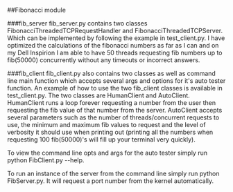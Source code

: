 ##Fibonacci module 

###fib_server
fib_server.py contains two classes FibonacciThreadedTCPRequestHandler and FibonacciThreadedTCPServer. Which can be implemented by following the example in test_client.py. I have optimized the calculations of the fibonacci numbers as far as I can and on my Dell Inspirion I am able to have 50 threads requesting fib numbers up to fib(50000) concurrently without any timeouts or incorrect answers.

###fib_client
fib_client.py also contains two classes as well as command line main function which accepts several args and options for it's auto tester function. An example of how to use the two fib_client classes is available in test_client.py. The two classes are HumanClient and AutoClient. HumanClient runs a loop forever requesting a number from the user then requesting the fib value of that number from the server. AutoClient accepts several parameters such as the number of threads/concurrent requests to use, the minimum and maximum fib values to request and the level of verbosity it should use when printing out (printing all the numbers when requesting 100 fib(50000)'s will fill up your terminal very quickly).

To view the command line opts and args for the auto tester simply run python FibClient.py --help.

To run an instance of the server from the command line simply run python FibServer.py. It will request a port number from the kernel automatically.
